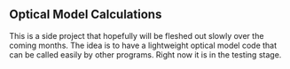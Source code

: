 ## Optical Model Calculations

This is a side project that hopefully will be fleshed out slowly over the coming months. The idea is to 
have a lightweight optical model code that can be called easily by other programs. Right now it is in the testing 
stage.
